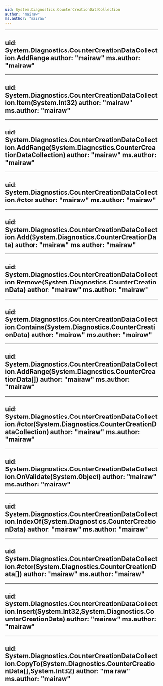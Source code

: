 ```yaml
---
uid: System.Diagnostics.CounterCreationDataCollection
author: "mairaw"
ms.author: "mairaw"
---
```


---
uid: System.Diagnostics.CounterCreationDataCollection.AddRange
author: "mairaw"
ms.author: "mairaw"
---

---
uid: System.Diagnostics.CounterCreationDataCollection.Item(System.Int32)
author: "mairaw"
ms.author: "mairaw"
---

---
uid: System.Diagnostics.CounterCreationDataCollection.AddRange(System.Diagnostics.CounterCreationDataCollection)
author: "mairaw"
ms.author: "mairaw"
---

---
uid: System.Diagnostics.CounterCreationDataCollection.#ctor
author: "mairaw"
ms.author: "mairaw"
---

---
uid: System.Diagnostics.CounterCreationDataCollection.Add(System.Diagnostics.CounterCreationData)
author: "mairaw"
ms.author: "mairaw"
---

---
uid: System.Diagnostics.CounterCreationDataCollection.Remove(System.Diagnostics.CounterCreationData)
author: "mairaw"
ms.author: "mairaw"
---

---
uid: System.Diagnostics.CounterCreationDataCollection.Contains(System.Diagnostics.CounterCreationData)
author: "mairaw"
ms.author: "mairaw"
---

---
uid: System.Diagnostics.CounterCreationDataCollection.AddRange(System.Diagnostics.CounterCreationData[])
author: "mairaw"
ms.author: "mairaw"
---

---
uid: System.Diagnostics.CounterCreationDataCollection.#ctor(System.Diagnostics.CounterCreationDataCollection)
author: "mairaw"
ms.author: "mairaw"
---

---
uid: System.Diagnostics.CounterCreationDataCollection.OnValidate(System.Object)
author: "mairaw"
ms.author: "mairaw"
---

---
uid: System.Diagnostics.CounterCreationDataCollection.IndexOf(System.Diagnostics.CounterCreationData)
author: "mairaw"
ms.author: "mairaw"
---

---
uid: System.Diagnostics.CounterCreationDataCollection.#ctor(System.Diagnostics.CounterCreationData[])
author: "mairaw"
ms.author: "mairaw"
---

---
uid: System.Diagnostics.CounterCreationDataCollection.Insert(System.Int32,System.Diagnostics.CounterCreationData)
author: "mairaw"
ms.author: "mairaw"
---

---
uid: System.Diagnostics.CounterCreationDataCollection.CopyTo(System.Diagnostics.CounterCreationData[],System.Int32)
author: "mairaw"
ms.author: "mairaw"
---
